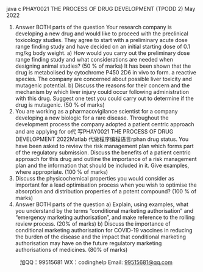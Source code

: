 java c
PHAY0021 
THE PROCESS OF DRUG DEVELOPMENT (TPODD 2) 
May 2022
1. Answer BOTH parts of the question
Your research company is developing a new drug and would like to proceed with the preclinical toxicology studies. They agree to start with a preliminary acute dose range finding study and have decided on an initial starting dose of 0.1 mg/kg body weight.
a) How would you carry out the preliminary dose range finding study and what considerations are needed when designing animal studies?    (50 % of marks)
It has been shown that the drug is metabolised by cytochrome P450 2D6 in vivo to form. a reactive species. The company are concerned about possible liver toxicity and mutagenic potential.
b) Discuss the reasons for their concern and the mechanism by which liver injury could occur following administration with this drug. Suggest one test you could carry out to determine if the drug is mutagenic.    (50 % of marks)
2. You are working as a pharmacovigilance scientist for a company developing a new biologic for a rare disease. Throughout the development process the company adopted a patient centric approach and are applying for o代 写PHAY0021 THE PROCESS OF DRUG DEVELOPMENT 2022Matlab
代做程序编程语言rphan drug status. You have been asked to review the risk management plan which forms part of the regulatory submission.
Discuss the benefits of a patient centric approach for this drug and outline the importance of a risk management plan and the information that should be included in it. Give examples, where appropriate.    (100 % of marks)
3. Discuss the physicochemical properties you would consider as important for a lead optimisation process when you wish to optimise the absorption and distribution properties of a potent compound?       (100 % of marks)
4. Answer BOTH parts of the question
a) Explain, using examples, what you understand by the terms “conditional marketing authorisation” and “emergency marketing authorisation”, and make reference to the rolling review process.    (20% of marks)
b) Discuss the importance of conditional marketing authorisation for COVID-19 vaccines in reducing the burden of the disease and the impact that conditional marketing authorisation may have on the future regulatory marketing authorisations of medicines.    (80% of marks)








         
加QQ：99515681  WX：codinghelp  Email: 99515681@qq.com

